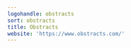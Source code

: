 ```yaml
---
logohandle: obstracts
sort: obstracts
title: Obstracts
website: 'https://www.obstracts.com/'
---
```

